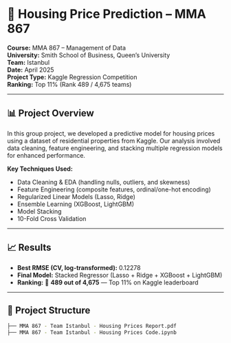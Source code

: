 # 🏡 Housing Price Prediction – MMA 867

**Course:** MMA 867 – Management of Data  
**University:** Smith School of Business, Queen’s University  
**Team:** Istanbul  
**Date:** April 2025  
**Project Type:** Kaggle Regression Competition  
**Ranking:** Top 11% (Rank 489 / 4,675 teams)  

---

## 📊 Project Overview

In this group project, we developed a predictive model for housing prices using a dataset of residential properties from Kaggle. Our analysis involved data cleaning, feature engineering, and stacking multiple regression models for enhanced performance.

**Key Techniques Used:**
- Data Cleaning & EDA (handling nulls, outliers, and skewness)
- Feature Engineering (composite features, ordinal/one-hot encoding)
- Regularized Linear Models (Lasso, Ridge)
- Ensemble Learning (XGBoost, LightGBM)
- Model Stacking
- 10-Fold Cross Validation

---

## 📈 Results

- **Best RMSE (CV, log-transformed):** 0.12278  
- **Final Model:** Stacked Regressor (Lasso + Ridge + XGBoost + LightGBM)
- **Ranking:** 🏅 **489 out of 4,675** — Top 11% on Kaggle leaderboard

---

## 📁 Project Structure

```bash
├── MMA 867 - Team Istanbul - Housing Prices Report.pdf
├── MMA 867 - Team Istanbul - Housing Prices Code.ipynb
